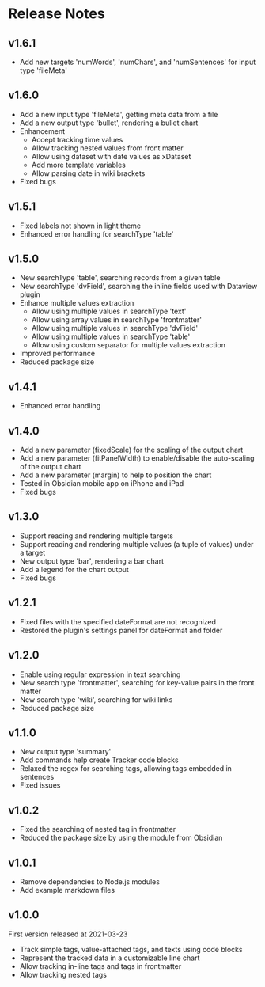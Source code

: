 # Release Notes

## v1.6.1
- Add new targets 'numWords', 'numChars', and 'numSentences' for input type 'fileMeta'

## v1.6.0
- Add a new input type 'fileMeta', getting meta data from a file
- Add a new output type 'bullet', rendering a bullet chart
- Enhancement
    - Accept tracking time values
    - Allow tracking nested values from front matter
    - Allow using dataset with date values as xDataset
    - Add more template variables
    - Allow parsing date in wiki brackets
- Fixed bugs

## v1.5.1
- Fixed labels not shown in light theme
- Enhanced error handling for searchType 'table'

## v1.5.0
- New searchType 'table', searching records from a given table
- New searchType 'dvField', searching the inline fields used with Dataview plugin
- Enhance multiple values extraction
    - Allow using multiple values in searchType 'text'
    - Allow using array values in searchType 'frontmatter'
    - Allow using multiple values in searchType 'dvField'
    - Allow using multiple values in searchType 'table'
    - Allow using custom separator for multiple values extraction
- Improved performance
- Reduced package size

## v1.4.1
- Enhanced error handling

## v1.4.0
- Add a new parameter (fixedScale) for the scaling of the output chart
- Add a new parameter (fitPanelWidth) to enable/disable the auto-scaling of the output chart
- Add a new parameter (margin) to help to position the chart
- Tested in Obsidian mobile app on iPhone and iPad
- Fixed bugs

## v1.3.0
- Support reading and rendering multiple targets
- Support reading and rendering multiple values (a tuple of values) under a target
- New output type 'bar', rendering a bar chart
- Add a legend for the chart output
- Fixed bugs

## v1.2.1
- Fixed files with the specified dateFormat are not recognized
- Restored the plugin's settings panel for dateFormat and folder

## v1.2.0
- Enable using regular expression in text searching
- New search type 'frontmatter', searching for key-value pairs in the front matter
- New search type 'wiki', searching for wiki links
- Reduced package size

## v1.1.0
- New output type 'summary'
- Add commands help create Tracker code blocks
- Relaxed the regex for searching tags, allowing tags embedded in sentences
- Fixed issues

## v1.0.2
- Fixed the searching of nested tag in frontmatter
- Reduced the package size by using the module from Obsidian

## v1.0.1
- Remove dependencies to Node.js modules
- Add example markdown files

## v1.0.0
First version released at 2021-03-23

- Track simple tags, value-attached tags, and texts using code blocks
- Represent the tracked data in a customizable line chart
- Allow tracking in-line tags and tags in frontmatter
- Allow tracking nested tags
